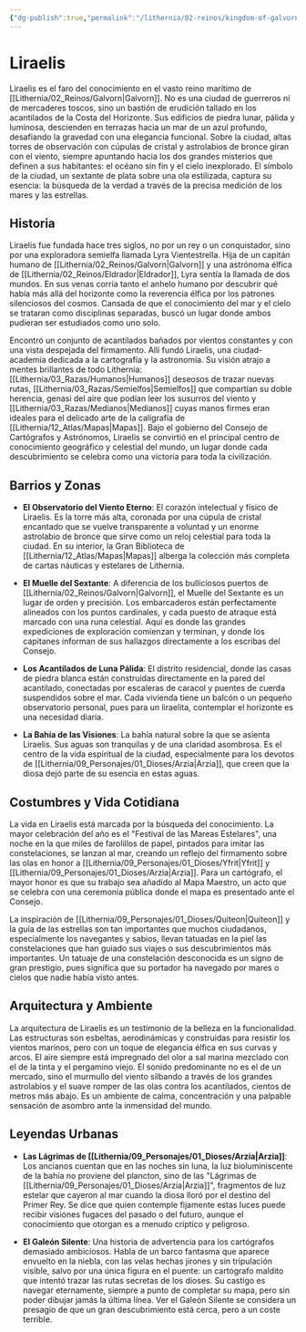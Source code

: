 ```yaml
---
{"dg-publish":true,"permalink":"/lithernia/02-reinos/kingdom-of-galvorn/liraelis/","title":"Liraelis","tags":["lithernia","ciudad","Galvorn"]}
---
```


# Liraelis

Liraelis es el faro del conocimiento en el vasto reino marítimo de [[Lithernia/02_Reinos/Galvorn\|Galvorn]]. No es una ciudad de guerreros ni de mercaderes toscos, sino un bastión de erudición tallado en los acantilados de la Costa del Horizonte. Sus edificios de piedra lunar, pálida y luminosa, descienden en terrazas hacia un mar de un azul profundo, desafiando la gravedad con una elegancia funcional. Sobre la ciudad, altas torres de observación con cúpulas de cristal y astrolabios de bronce giran con el viento, siempre apuntando hacia los dos grandes misterios que definen a sus habitantes: el océano sin fin y el cielo inexplorado. El símbolo de la ciudad, un sextante de plata sobre una ola estilizada, captura su esencia: la búsqueda de la verdad a través de la precisa medición de los mares y las estrellas.

## Historia

Liraelis fue fundada hace tres siglos, no por un rey o un conquistador, sino por una exploradora semielfa llamada Lyra Vientestrella. Hija de un capitán humano de [[Lithernia/02_Reinos/Galvorn\|Galvorn]] y una astrónoma élfica de [[Lithernia/02_Reinos/Eldrador\|Eldrador]], Lyra sentía la llamada de dos mundos. En sus venas corría tanto el anhelo humano por descubrir qué había más allá del horizonte como la reverencia élfica por los patrones silenciosos del cosmos. Cansada de que el conocimiento del mar y el cielo se trataran como disciplinas separadas, buscó un lugar donde ambos pudieran ser estudiados como uno solo.

Encontró un conjunto de acantilados bañados por vientos constantes y con una vista despejada del firmamento. Allí fundó Liraelis, una ciudad-academia dedicada a la cartografía y la astronomía. Su visión atrajo a mentes brillantes de todo Lithernia: [[Lithernia/03_Razas/Humanos\|Humanos]] deseosos de trazar nuevas rutas, [[Lithernia/03_Razas/Semielfos\|Semielfos]] que compartían su doble herencia, genasi del aire que podían leer los susurros del viento y [[Lithernia/03_Razas/Medianos\|Medianos]] cuyas manos firmes eran ideales para el delicado arte de la caligrafía de [[Lithernia/12_Atlas/Mapas\|Mapas]]. Bajo el gobierno del Consejo de Cartógrafos y Astrónomos, Liraelis se convirtió en el principal centro de conocimiento geográfico y celestial del mundo, un lugar donde cada descubrimiento se celebra como una victoria para toda la civilización.

## Barrios y Zonas

- **El Observatorio del Viento Eterno**: El corazón intelectual y físico de Liraelis. Es la torre más alta, coronada por una cúpula de cristal encantado que se vuelve transparente a voluntad y un enorme astrolabio de bronce que sirve como un reloj celestial para toda la ciudad. En su interior, la Gran Biblioteca de [[Lithernia/12_Atlas/Mapas\|Mapas]] alberga la colección más completa de cartas náuticas y estelares de Lithernia.

- **El Muelle del Sextante**: A diferencia de los bulliciosos puertos de [[Lithernia/02_Reinos/Galvorn\|Galvorn]], el Muelle del Sextante es un lugar de orden y precisión. Los embarcaderos están perfectamente alineados con los puntos cardinales, y cada puesto de atraque está marcado con una runa celestial. Aquí es donde las grandes expediciones de exploración comienzan y terminan, y donde los capitanes informan de sus hallazgos directamente a los escribas del Consejo.

- **Los Acantilados de Luna Pálida**: El distrito residencial, donde las casas de piedra blanca están construidas directamente en la pared del acantilado, conectadas por escaleras de caracol y puentes de cuerda suspendidos sobre el mar. Cada vivienda tiene un balcón o un pequeño observatorio personal, pues para un liraelita, contemplar el horizonte es una necesidad diaria.

- **La Bahía de las Visiones**: La bahía natural sobre la que se asienta Liraelis. Sus aguas son tranquilas y de una claridad asombrosa. Es el centro de la vida espiritual de la ciudad, especialmente para los devotos de [[Lithernia/09_Personajes/01_Dioses/Arzia\|Arzia]], que creen que la diosa dejó parte de su esencia en estas aguas.

## Costumbres y Vida Cotidiana

La vida en Liraelis está marcada por la búsqueda del conocimiento. La mayor celebración del año es el "Festival de las Mareas Estelares", una noche en la que miles de farolillos de papel, pintados para imitar las constelaciones, se lanzan al mar, creando un reflejo del firmamento sobre las olas en honor a [[Lithernia/09_Personajes/01_Dioses/Yfrit\|Yfrit]] y [[Lithernia/09_Personajes/01_Dioses/Arzia\|Arzia]]. Para un cartógrafo, el mayor honor es que su trabajo sea añadido al Mapa Maestro, un acto que se celebra con una ceremonia pública donde el mapa es presentado ante el Consejo.

La inspiración de [[Lithernia/09_Personajes/01_Dioses/Quiteon\|Quiteon]] y la guía de las estrellas son tan importantes que muchos ciudadanos, especialmente los navegantes y sabios, llevan tatuadas en la piel las constelaciones que han guiado sus viajes o sus descubrimientos más importantes. Un tatuaje de una constelación desconocida es un signo de gran prestigio, pues significa que su portador ha navegado por mares o cielos que nadie había visto antes.

## Arquitectura y Ambiente

La arquitectura de Liraelis es un testimonio de la belleza en la funcionalidad. Las estructuras son esbeltas, aerodinámicas y construidas para resistir los vientos marinos, pero con un toque de elegancia élfica en sus curvas y arcos. El aire siempre está impregnado del olor a sal marina mezclado con el de la tinta y el pergamino viejo. El sonido predominante no es el de un mercado, sino el murmullo del viento silbando a través de los grandes astrolabios y el suave romper de las olas contra los acantilados, cientos de metros más abajo. Es un ambiente de calma, concentración y una palpable sensación de asombro ante la inmensidad del mundo.

## Leyendas Urbanas

- **Las Lágrimas de [[Lithernia/09_Personajes/01_Dioses/Arzia\|Arzia]]**: Los ancianos cuentan que en las noches sin luna, la luz bioluminiscente de la bahía no proviene del plancton, sino de las "Lágrimas de [[Lithernia/09_Personajes/01_Dioses/Arzia\|Arzia]]", fragmentos de luz estelar que cayeron al mar cuando la diosa lloró por el destino del Primer Rey. Se dice que quien contemple fijamente estas luces puede recibir visiones fugaces del pasado o del futuro, aunque el conocimiento que otorgan es a menudo críptico y peligroso.

- **El Galeón Silente**: Una historia de advertencia para los cartógrafos demasiado ambiciosos. Habla de un barco fantasma que aparece envuelto en la niebla, con las velas hechas jirones y sin tripulación visible, salvo por una única figura en el puente: un cartógrafo maldito que intentó trazar las rutas secretas de los dioses. Su castigo es navegar eternamente, siempre a punto de completar su mapa, pero sin poder dibujar jamás la última línea. Ver el Galeón Silente se considera un presagio de que un gran descubrimiento está cerca, pero a un coste terrible.